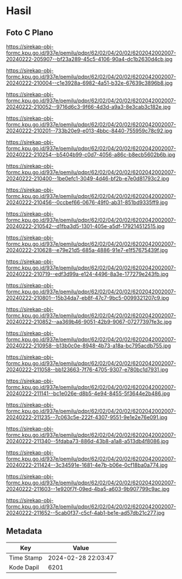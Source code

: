 # Hasil

## Foto C Plano

https://sirekap-obj-formc.kpu.go.id/937e/pemilu/pdpr/62/02/04/20/02/6202042002007-20240222-205907--bf23a289-45c5-4106-90a4-dc1b2630d4cb.jpg

https://sirekap-obj-formc.kpu.go.id/937e/pemilu/pdpr/62/02/04/20/02/6202042002007-20240222-210004--c1e3928a-6982-4a51-b32e-67639c3896b8.jpg

https://sirekap-obj-formc.kpu.go.id/937e/pemilu/pdpr/62/02/04/20/02/6202042002007-20240222-210052--9716d6c3-9f66-4d3d-a9a3-8e3cab3c182e.jpg

https://sirekap-obj-formc.kpu.go.id/937e/pemilu/pdpr/62/02/04/20/02/6202042002007-20240222-210201--733b20e9-e013-4bbc-8440-755959c78c92.jpg

https://sirekap-obj-formc.kpu.go.id/937e/pemilu/pdpr/62/02/04/20/02/6202042002007-20240222-210254--b5404b99-c0d7-4056-a86c-b8ecb5602b6b.jpg

https://sirekap-obj-formc.kpu.go.id/937e/pemilu/pdpr/62/02/04/20/02/6202042002007-20240222-210400--1be0efc1-3049-4d46-bf2b-e7e0d81793c2.jpg

https://sirekap-obj-formc.kpu.go.id/937e/pemilu/pdpr/62/02/04/20/02/6202042002007-20240222-210456--0ccbef66-0676-49f0-ab31-851bd9335ff9.jpg

https://sirekap-obj-formc.kpu.go.id/937e/pemilu/pdpr/62/02/04/20/02/6202042002007-20240222-210542--d1fba3d5-1301-405e-a5df-179214512515.jpg

https://sirekap-obj-formc.kpu.go.id/937e/pemilu/pdpr/62/02/04/20/02/6202042002007-20240222-210628--e79e21d5-685a-4886-91e7-e1f57675439f.jpg

https://sirekap-obj-formc.kpu.go.id/937e/pemilu/pdpr/62/02/04/20/02/6202042002007-20240222-210719--edf3d99a-e124-4496-8a3e-177279e243fb.jpg

https://sirekap-obj-formc.kpu.go.id/937e/pemilu/pdpr/62/02/04/20/02/6202042002007-20240222-210801--15b34da7-eb8f-47c7-9bc5-0099321207c9.jpg

https://sirekap-obj-formc.kpu.go.id/937e/pemilu/pdpr/62/02/04/20/02/6202042002007-20240222-210852--aa369b46-9051-42b9-9067-07277397fe3c.jpg

https://sirekap-obj-formc.kpu.go.id/937e/pemilu/pdpr/62/02/04/20/02/6202042002007-20240222-210958--b13b0c0e-8948-4b73-a18a-bc795acdb755.jpg

https://sirekap-obj-formc.kpu.go.id/937e/pemilu/pdpr/62/02/04/20/02/6202042002007-20240222-211058--bb123663-7f76-4705-9307-e780bc1d7931.jpg

https://sirekap-obj-formc.kpu.go.id/937e/pemilu/pdpr/62/02/04/20/02/6202042002007-20240222-211141--bc1e026e-d8b5-4e94-8455-5f3644e2b486.jpg

https://sirekap-obj-formc.kpu.go.id/937e/pemilu/pdpr/62/02/04/20/02/6202042002007-20240222-211235--7c063c5e-222f-4307-9551-9e1e2e76e091.jpg

https://sirekap-obj-formc.kpu.go.id/937e/pemilu/pdpr/62/02/04/20/02/6202042002007-20240222-211340--5fdaba73-886d-43b8-a1a8-a513db4f8086.jpg

https://sirekap-obj-formc.kpu.go.id/937e/pemilu/pdpr/62/02/04/20/02/6202042002007-20240222-211424--3c34591e-1681-4e7b-b06e-0cf18ba0a774.jpg

https://sirekap-obj-formc.kpu.go.id/937e/pemilu/pdpr/62/02/04/20/02/6202042002007-20240222-211603--1e920f7f-09ed-4ba5-a603-9b907799c9ac.jpg

https://sirekap-obj-formc.kpu.go.id/937e/pemilu/pdpr/62/02/04/20/02/6202042002007-20240222-211652--5cab0f37-c5cf-4ab1-be1e-ad57db21c277.jpg


## Metadata

| Key        | Value               |
| ---------- | ------------------- |
| Time Stamp | 2024-02-28 22:03:47 |
| Kode Dapil | 6201                |



